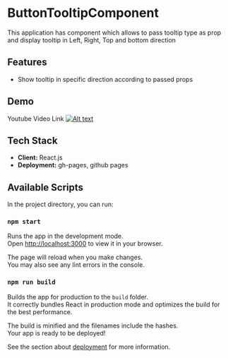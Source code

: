 # ButtonTooltipComponent

This application has component which allows to pass tooltip type as prop and display tooltip in Left, Right, Top and bottom direction

## Features

- Show tooltip in specific direction according to passed props


## Demo

Youtube Video Link
[![Alt text](https://img.youtube.com/vi/ui90rgv6iJI/0.jpg)](https://www.youtube.com/watch?v=ui90rgv6iJI)


## Tech Stack

- **Client:** React.js
- **Deployment:** gh-pages, github pages



## Available Scripts

In the project directory, you can run:

### `npm start`

Runs the app in the development mode.\
Open [http://localhost:3000](http://localhost:3000) to view it in your browser.

The page will reload when you make changes.\
You may also see any lint errors in the console.

### `npm run build`

Builds the app for production to the `build` folder.\
It correctly bundles React in production mode and optimizes the build for the best performance.

The build is minified and the filenames include the hashes.\
Your app is ready to be deployed!

See the section about [deployment](https://facebook.github.io/create-react-app/docs/deployment) for more information.

